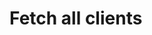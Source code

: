 #  Fetch all clients

<api-endpoint openapi-path="../../spec/open-api.yaml" method="GET" endpoint="/clients"/>